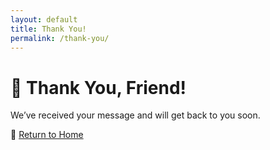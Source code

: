 ```yaml
---
layout: default
title: Thank You!
permalink: /thank-you/
---
```


# 🎉 Thank You, <span id="userName">Friend</span>!

We’ve received your message and will get back to you soon.

🔗 [Return to Home](/)

<script>
    // Extract query parameters from the URL
    const params = new URLSearchParams(window.location.search);
    const name = params.get("name");

    // Update the thank you message if a name was provided
    if (name) {
        document.getElementById("userName").textContent = name;
    }
</script>
